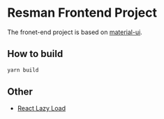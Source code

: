# Resman Frontend Project

The fronet-end project is based on [material-ui](https://github.com/mui-org/material-ui).

## How to build

```bash
yarn build
```

## Other

- [React Lazy Load](https://www.npmjs.com/package/react-lazy-load)
